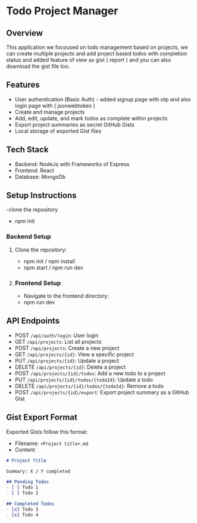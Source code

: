 # Todo Project Manager

## Overview
This application we focoused on todo management based on projects, we can create multiple projects and add project based todos with completion status and added feature of 
view as gist ( report ) and you can also download the gist file too.

## Features
- User authentication (Basic Auth) - added signup page with otp and also login page with ( jsonwebtoken )
- Create and manage projects
- Add, edit, update, and mark todos as complete within projects
- Export project summaries as secret GitHub Gists
- Local storage of exported Gist files

## Tech Stack
- Backend: NodeJs with Frameworks of Express
- Frontend: React
- Database: MongoDb

## Setup Instructions
-clone the repository
- npm init 

### Backend Setup
1. Clone the repository:
   - npm init / npm install
   - npm start / npm run dev

2. ### Frontend Setup
    - Navigate to the frontend directory:
    - npm run dev


## API Endpoints
- POST `/api/auth/login`: User login
- GET `/api/projects`: List all projects
- POST `/api/projects`: Create a new project
- GET `/api/projects/{id}`: View a specific project
- PUT `/api/projects/{id}`: Update a project
- DELETE `/api/projects/{id}`: Delete a project
- POST `/api/projects/{id}/todos`: Add a new todo to a project
- PUT `/api/projects/{id}/todos/{todoId}`: Update a todo
- DELETE `/api/projects/{id}/todos/{todoId}`: Remove a todo
- POST `/api/projects/{id}/export`: Export project summary as a GitHub Gist



## Gist Export Format
Exported Gists follow this format:
- Filename: `<Project title>.md`
- Content:
```markdown
# Project Title

Summary: X / Y completed

## Pending Todos
- [ ] Todo 1
- [ ] Todo 2

## Completed Todos
- [x] Todo 3
- [x] Todo 4
